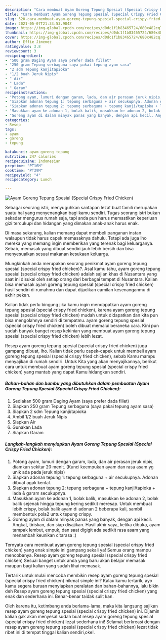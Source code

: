```yaml
---
description: "Cara membuat Ayam Goreng Tepung Spesial (Special Crispy Fried Chicken) yang enak dan Mudah Dibuat"
title: "Cara membuat Ayam Goreng Tepung Spesial (Special Crispy Fried Chicken) yang enak dan Mudah Dibuat"
slug: 520-cara-membuat-ayam-goreng-tepung-spesial-special-crispy-fried-chicken-yang-enak-dan-mudah-dibuat
date: 2021-05-07T21:33:53.984Z
image: https://img-global.cpcdn.com/recipes/d0dc1f1b83465724/680x482cq70/ayam-goreng-tepung-spesial-special-crispy-fried-chicken-foto-resep-utama.jpg
thumbnail: https://img-global.cpcdn.com/recipes/d0dc1f1b83465724/680x482cq70/ayam-goreng-tepung-spesial-special-crispy-fried-chicken-foto-resep-utama.jpg
cover: https://img-global.cpcdn.com/recipes/d0dc1f1b83465724/680x482cq70/ayam-goreng-tepung-spesial-special-crispy-fried-chicken-foto-resep-utama.jpg
author: Effie Jimenez
ratingvalue: 3.8
reviewcount: 3
recipeingredient:
- "500 gram Daging Ayam saya prefer dada fillet"
- "250 gram Tepung serbaguna saya pakai tepung ayam sasa"
- "2 sdm Tepung kanjitapioka"
- "1/2 buah Jeruk Nipis"
- " Air"
- " Lada"
- " Garam"
recipeinstructions:
- "Potong ayam, lumuri dengan garam, lada, dan air perasan jeruk nipis, diamkan sekitar 20 menit. (Kunci keempukan ayam dan rasa asam yg unik ada pada jeruk nipis)"
- "Siapkan adonan tepung 1: tepung serbaguna + air secukupnya. Adonan dibuat agak kental."
- "Siapkan adonan tepung 2: tepung serbaguna + tepung kanji/tapioka + lada &amp; garam secukupnya."
- "Masukkan ayam ke adonan 1, bolak balik, masukkan ke adonan 2, bolak balik sejenak hingga tepung kering sedikit meresap. Untuk membuat lebih crispy, bolak balik ayam di adonan 2 beberapa kali, sambil membentuk pola2 untuk tepung crispy."
- "Goreng ayam di dalam minyak panas yang banyak, dengan api kecil. Angkat, tiriskan, dan siap disajikan. Hasil akhir saya, ketika dibuka, ayam tampak lembut, empuk, dan saat digigit ada sedikit rasa asam yang menambah keunikan citarasa :)"
categories:
- Resep
tags:
- ayam
- goreng
- tepung

katakunci: ayam goreng tepung 
nutrition: 247 calories
recipecuisine: Indonesian
preptime: "PT16M"
cooktime: "PT39M"
recipeyield: "4"
recipecategory: Lunch

---
```



![Ayam Goreng Tepung Spesial (Special Crispy Fried Chicken)](https://img-global.cpcdn.com/recipes/d0dc1f1b83465724/680x482cq70/ayam-goreng-tepung-spesial-special-crispy-fried-chicken-foto-resep-utama.jpg)

Sebagai seorang istri, menyuguhkan santapan lezat buat famili merupakan suatu hal yang menyenangkan bagi kamu sendiri. Tugas seorang istri bukan sekadar mengurus rumah saja, tapi anda pun harus memastikan keperluan gizi tercukupi dan hidangan yang dimakan anak-anak harus enak.

Di masa  sekarang, kalian memang dapat membeli panganan instan walaupun tidak harus capek memasaknya dahulu. Tetapi ada juga lho mereka yang memang ingin memberikan yang terenak bagi keluarganya. Sebab, memasak yang dibuat sendiri jauh lebih bersih dan bisa menyesuaikan sesuai makanan kesukaan keluarga. 



Mungkinkah anda merupakan seorang penikmat ayam goreng tepung spesial (special crispy fried chicken)?. Asal kamu tahu, ayam goreng tepung spesial (special crispy fried chicken) adalah sajian khas di Nusantara yang saat ini disukai oleh setiap orang dari berbagai tempat di Nusantara. Kalian bisa memasak ayam goreng tepung spesial (special crispy fried chicken) hasil sendiri di rumahmu dan dapat dijadikan camilan kesenanganmu di akhir pekan.

Kalian tidak perlu bingung jika kamu ingin mendapatkan ayam goreng tepung spesial (special crispy fried chicken), karena ayam goreng tepung spesial (special crispy fried chicken) mudah untuk didapatkan dan kita pun bisa mengolahnya sendiri di tempatmu. ayam goreng tepung spesial (special crispy fried chicken) boleh dibuat memalui beraneka cara. Kini pun sudah banyak banget resep kekinian yang membuat ayam goreng tepung spesial (special crispy fried chicken) lebih lezat.

Resep ayam goreng tepung spesial (special crispy fried chicken) juga gampang dibuat, lho. Kalian tidak perlu capek-capek untuk membeli ayam goreng tepung spesial (special crispy fried chicken), sebab Kamu mampu menyajikan di rumah sendiri. Untuk Kita yang akan menyajikannya, berikut cara untuk membuat ayam goreng tepung spesial (special crispy fried chicken) yang mantab yang dapat Kamu hidangkan sendiri.

<!--inarticleads1-->

##### Bahan-bahan dan bumbu yang dibutuhkan dalam pembuatan Ayam Goreng Tepung Spesial (Special Crispy Fried Chicken):

1. Sediakan 500 gram Daging Ayam (saya prefer dada fillet)
1. Siapkan 250 gram Tepung serbaguna (saya pakai tepung ayam sasa)
1. Siapkan 2 sdm Tepung kanji/tapioka
1. Ambil 1/2 buah Jeruk Nipis
1. Siapkan  Air
1. Gunakan  Lada
1. Siapkan  Garam




<!--inarticleads2-->

##### Langkah-langkah menyiapkan Ayam Goreng Tepung Spesial (Special Crispy Fried Chicken):

1. Potong ayam, lumuri dengan garam, lada, dan air perasan jeruk nipis, diamkan sekitar 20 menit. (Kunci keempukan ayam dan rasa asam yg unik ada pada jeruk nipis)
1. Siapkan adonan tepung 1: tepung serbaguna + air secukupnya. Adonan dibuat agak kental.
1. Siapkan adonan tepung 2: tepung serbaguna + tepung kanji/tapioka + lada &amp; garam secukupnya.
1. Masukkan ayam ke adonan 1, bolak balik, masukkan ke adonan 2, bolak balik sejenak hingga tepung kering sedikit meresap. Untuk membuat lebih crispy, bolak balik ayam di adonan 2 beberapa kali, sambil membentuk pola2 untuk tepung crispy.
1. Goreng ayam di dalam minyak panas yang banyak, dengan api kecil. Angkat, tiriskan, dan siap disajikan. Hasil akhir saya, ketika dibuka, ayam tampak lembut, empuk, dan saat digigit ada sedikit rasa asam yang menambah keunikan citarasa :)




Ternyata cara membuat ayam goreng tepung spesial (special crispy fried chicken) yang enak simple ini gampang sekali ya! Semua orang mampu mencobanya. Resep ayam goreng tepung spesial (special crispy fried chicken) Sesuai banget untuk anda yang baru akan belajar memasak maupun bagi kalian yang sudah lihai memasak.

Tertarik untuk mulai mencoba membikin resep ayam goreng tepung spesial (special crispy fried chicken) nikmat simple ini? Kalau kamu tertarik, ayo kamu segera buruan menyiapkan peralatan dan bahan-bahannya, lalu bikin deh Resep ayam goreng tepung spesial (special crispy fried chicken) yang enak dan sederhana ini. Benar-benar taidak sulit kan. 

Oleh karena itu, ketimbang anda berlama-lama, maka kita langsung sajikan resep ayam goreng tepung spesial (special crispy fried chicken) ini. Dijamin kalian gak akan menyesal sudah buat resep ayam goreng tepung spesial (special crispy fried chicken) lezat sederhana ini! Selamat berkreasi dengan resep ayam goreng tepung spesial (special crispy fried chicken) lezat tidak ribet ini di tempat tinggal kalian sendiri,oke!.


